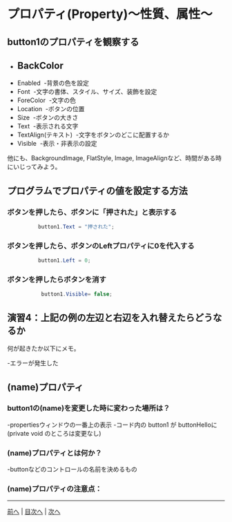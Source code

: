 # プロパティ(Property)～性質、属性～

## button1のプロパティを観察する

- BackColor
  -
- Enabled
  -背景の色を設定
- Font
  -文字の書体、スタイル、サイズ、装飾を設定
- ForeColor
  -文字の色
- Location
  -ボタンの位置
- Size
  -ボタンの大きさ
- Text
  -表示される文字
- TextAlign(テキスト)
  -文字をボタンのどこに配置するか
- Visible
  -表示・非表示の設定

他にも、BackgroundImage, FlatStyle, Image, ImageAlignなど、時間がある時にいじってみよう。

## プログラムでプロパティの値を設定する方法
### ボタンを押したら、ボタンに「押された」と表示する

```cs
          button1.Text = "押された";
```

### ボタンを押したら、ボタンのLeftプロパティに0を代入する

```cs
          button1.Left = 0;
```

### ボタンを押したらボタンを消す

```cs
           button1.Visible= false;
```

## 演習4：上記の例の左辺と右辺を入れ替えたらどうなるか
何が起きたか以下にメモ。

-エラーが発生した

## (name)プロパティ
### button1の(name)を変更した時に変わった場所は？
-propertiesウィンドウの一番上の表示
-コード内の button1 が buttonHelloに(private void のところは変更なし)

### (name)プロパティとは何か？
-buttonなどのコントロールの名前を決めるもの

### (name)プロパティの注意点：


---

[前へ](03.md) | [目次へ](README.md#%E7%9B%AE%E6%AC%A1) | [次へ](05.md)
